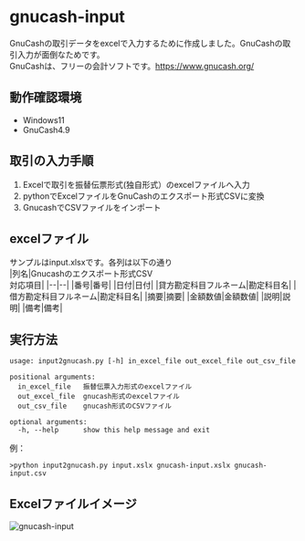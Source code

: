 # gnucash-input
GnuCashの取引データをexcelで入力するために作成しました。GnuCashの取引入力が面倒なためです。  
GnuCashは、フリーの会計ソフトです。https://www.gnucash.org/

## 動作確認環境
* Windows11
* GnuCash4.9

## 取引の入力手順 
1. Excelで取引を振替伝票形式(独自形式）のexcelファイルへ入力 
2. pythonでExcelファイルをGnuCashのエクスポート形式CSVに変換
3. GnucashでCSVファイルをインポート

## excelファイル
サンプルはinput.xlsxです。各列は以下の通り  
|列名|Gnucashのエクスポート形式CSV<br>対応項目|
|--|--|
|番号|番号|
|日付|日付|
|貸方勘定科目フルネーム|勘定科目名|
|借方勘定科目フルネーム|勘定科目名|
|摘要|摘要|
|金額数値|金額数値|
|説明|説明|
|備考|備考|

## 実行方法
```
usage: input2gnucash.py [-h] in_excel_file out_excel_file out_csv_file

positional arguments:
  in_excel_file   振替伝票入力形式のexcelファイル
  out_excel_file  gnucash形式のexcelファイル
  out_csv_file    gnucash形式のCSVファイル

optional arguments:
  -h, --help      show this help message and exit
```
例：  
```
>python input2gnucash.py input.xslx gnucash-input.xslx gnucash-input.csv
```
## Excelファイルイメージ
![gnucash-input](https://user-images.githubusercontent.com/6335693/152723968-307a9e9e-4d2f-44a9-8fff-d052e8cb8b2d.png)
